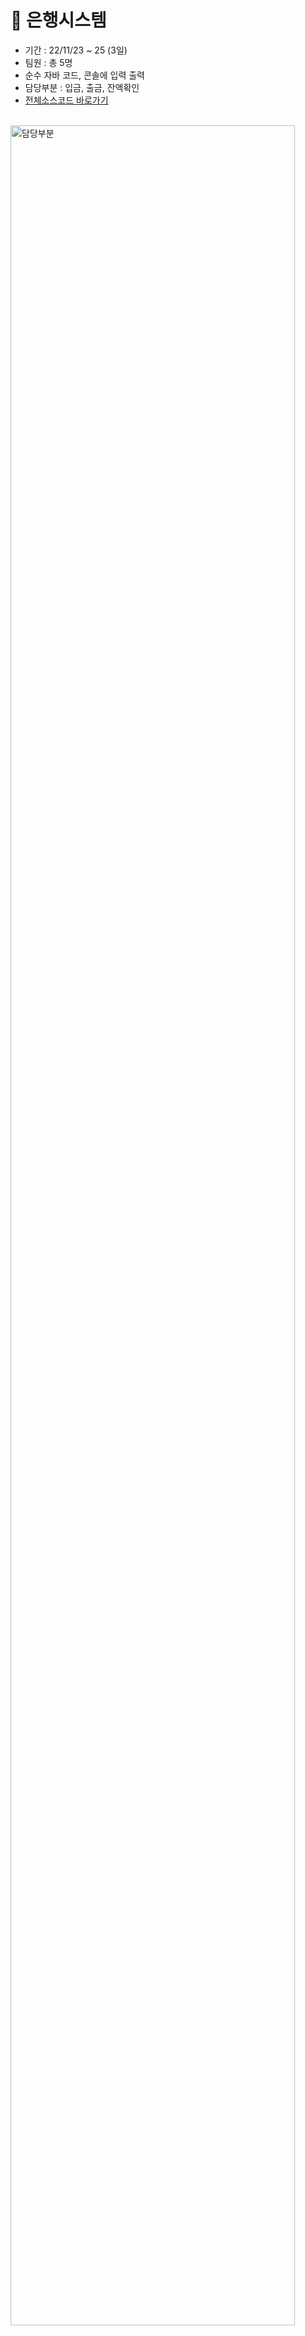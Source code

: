 # 🌱 은행시스템
+ 기간 : 22/11/23 ~ 25 (3일)
+ 팀원 : 총 5명
+ 순수 자바 코드, 콘솔에 입력 출력
+ 담당부분 : 입금, 출금, 잔액확인
+ [전체소스코드 바로가기](https://github.com/gpdms/K-DigitalTraining/blob/main/JavaProgramming1/bankingApp/src/bankingApp/BankingApp.java)
<br/>
<img width="95%" alt="담당부분" src="https://github.com/gpdms/K-DigitalTraining/assets/118142992/f711ade3-3744-4757-9977-5c3bf168e3fb">
<br/>
<br/>
<img width="95%" alt="입금" src="https://github.com/gpdms/K-DigitalTraining/assets/118142992/eaaad6ac-68f9-4b1e-8b4a-d4dd753922d7">
<br/>
<br/>
<img width="95%" alt="출금" src="https://github.com/gpdms/K-DigitalTraining/assets/118142992/a798e4e6-460f-4c50-b92e-12546881a04a">